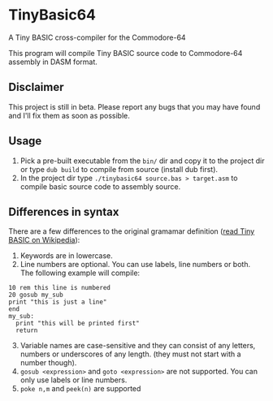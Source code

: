 # TinyBasic64
A Tiny BASIC cross-compiler for the Commodore-64 

This program will compile Tiny BASIC source code to Commodore-64 assembly in DASM format.

## Disclaimer
This project is still in beta. Please report any bugs that you may have found and I'll fix them as soon as possible.

## Usage
1. Pick a pre-built executable from the `bin/` dir and copy it to the project dir or type `dub build` to compile from source (install dub first).
2. In the project dir type `./tinybasic64 source.bas > target.asm` to compile basic source code to assembly source.

## Differences in syntax
There are a few differences to the original gramamar definition ([read Tiny BASIC on Wikipedia](https://en.wikipedia.org/wiki/Tiny_BASIC)):
1. Keywords are in lowercase.
2. Line numbers are optional. You can use labels, line numbers or both. The following example will compile:
```
10 rem this line is numbered
20 gosub my_sub
print "this is just a line"
end
my_sub:
  print "this will be printed first"
  return
```
3. Variable names are case-sensitive and they can consist of any letters, numbers or underscores of any length. (they must not start with a number though).
4. `gosub <expression>` and `goto <expression>` are not supported. You can only use labels or line numbers.
5. `poke n,m` and `peek(n)` are supported
